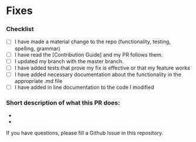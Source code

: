 <!--
We appreciate the effort for this pull request but before that please make sure you read the contribution guidelines given above, then fill out the blanks below.


Please enter each Issue number you are resolving in your PR after one of the following words [Fixes, Closes, Resolves]. This will auto-link these issues and close them when this PR is merged!
e.g. 
Fixes #1
Closes #2
-->
# Fixes # 

### Checklist
- [ ] I have made a material change to the repo (functionality, testing, spelling, grammar)
- [ ] I have read the [Contribution Guide] and my PR follows them.
- [ ] I updated my branch with the master branch.
- [ ] I have added tests that prove my fix is effective or that my feature works
- [ ] I have added necessary documentation about the functionality in the appropriate .md file
- [ ] I have added in line documentation to the code I modified

### Short description of what this PR does:
- 
- 

If you have questions, please fill a Github Issue in this repository.